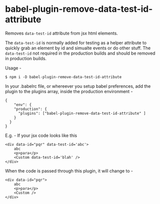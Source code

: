 # babel-plugin-remove-data-test-id-attribute

Removes `data-test-id` attribute from jsx html elements.

The `data-test-id` is normally added for testing as a helper attribute to quickly grab an element by id and simualte events or do other stuff. The `data-test-id` not required in the production builds and should be removed in production builds.

Usage -

```
$ npm i -D babel-plugin-remove-data-test-id-attribute
```

In your .babelrc file, or whereever you setup babel preferences, add the plugin to the plugins array, inside the production environment -

```
{
    "env": {
    "production": {
      "plugins": ["babel-plugin-remove-data-test-id-attribute" ]
    }
  }
}
```

E.g. - If your jsx code looks like this

```
<div data-id="pqr" data-test-id='abc'>
    abc
	<p>para</p>
    <Custom data-test-id='blah' />
</div>
```

When the code is passed through this plugin, it will change to -

```
<div data-id="pqr">
    abc
	<p>para</p>
    <Custom />
</div>
```
